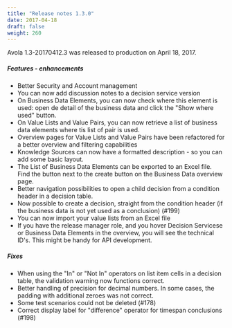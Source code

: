 ```yaml
---
title: "Release notes 1.3.0"
date: 2017-04-18
draft: false
weight: 260
---
```


Avola 1.3-20170412.3 was released to production on April 18, 2017.

##### Features - enhancements

* Better Security and Account management
* You can now add discussion notes to a decision service version
* On Business Data Elements, you can now check where this element is used: open de detail of the business data and click the "Show where used" button.
* On Value Lists and Value Pairs, you can now retrieve a list of business data elements where tis list of pair is used.
* Overview pages for Value Lists and Value Pairs have been refactored for a better overview and filtering capabilities
* Knowledge Sources can now have a formatted description - so you can add some basic layout.
* The List of Business Data Elements can be exported to an Excel file. Find the button next to the create button on the Business Data overview page.
* Better navigation possibilities to open a child decision from a condition header in a decision table.
* Now possible to create a decision, straight from the condition header (if the business data is not yet used as a conclusion) (#199)
* You can now import your value lists from an Excel file
* If you have the release manager role, and you hover Decision Servicese or Business Data Elements in the overview, you will see the technical ID's. This might be handy for API development. 

##### Fixes

* When using the "In" or "Not In" operators on list item cells in a decision table, the validation warning now functions correct.
* Better handling of precision for decimal numbers. In some cases, the padding with additional zeroes was not correct.
* Some test scenarios could not be deleted (#178)
* Correct display label for "difference" operator for timespan conclusions (#198)